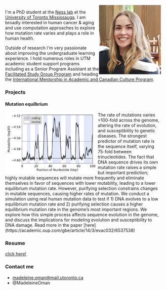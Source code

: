 
<img align="right" src="portrait.jpg" width="200">

I'm a PhD student at the [Ness lab](https://ness.bio/) at the [University of Toronto Mississauga](https://www.utm.utoronto.ca/biology/). I am broadly interested in human cancer & aging and use computation approaches to explore how mutation rate varies and plays a role in human health. 

Outside of research I'm very passionate about improving the undergraduate learning experience. I hold numerous roles in UTM academic student support programs including as a Senior Program Assistant at the [Facilitated Study Group Program](https://www.utm.utoronto.ca/asc/facilitated-study-groups-fsgs) and heading the [International Mentorship in Academic and Canadian Culture Program](https://www.utm.utoronto.ca/language-studies/experiential-learning/imacc). 


### Projects 
#### Mutation equilbrium 
<img align="left" src="Sliding_2022_01_10_14_23_16_Finalized_avCodingNonCoding_log10_200000_highres_PosterSMBE.jpg" width="300">
The rate of mutations varies >100-fold across the genome, altering the rate of evolution, and susceptibility to genetic diseases. The strongest predictor of mutation rate is the sequence itself, varying 75-fold between trinucleotides. The fact that DNA sequence drives its own mutation rate raises a simple but important prediction; highly mutable sequences will mutate more frequently and eliminate themselves in favor of sequences with lower mutability, leading to a lower equilibrium mutation rate. However, purifying selection constrains changes in mutable sequences, causing higher rates of mutation. We conduct a simulation using real human mutation data to test if 1) DNA evolves to a low equilibrium mutation rate and 2) purifying selection causes a higher equilibrium mutation rate in the genome’s most important regions. We explore how this simple process affects sequence evolution in the genome, and discuss the implications for modeling evolution and susceptibility to DNA damage. Read more in the paper [here](https://academic.oup.com/gbe/article/14/3/evac032/6537538)



### Resume 
[click here!](Madeleine_Oman_CV_mothership.pdf)


### Contact me 
- madeleine.oman@mail.utoronto.ca
- @MadeleineOman
